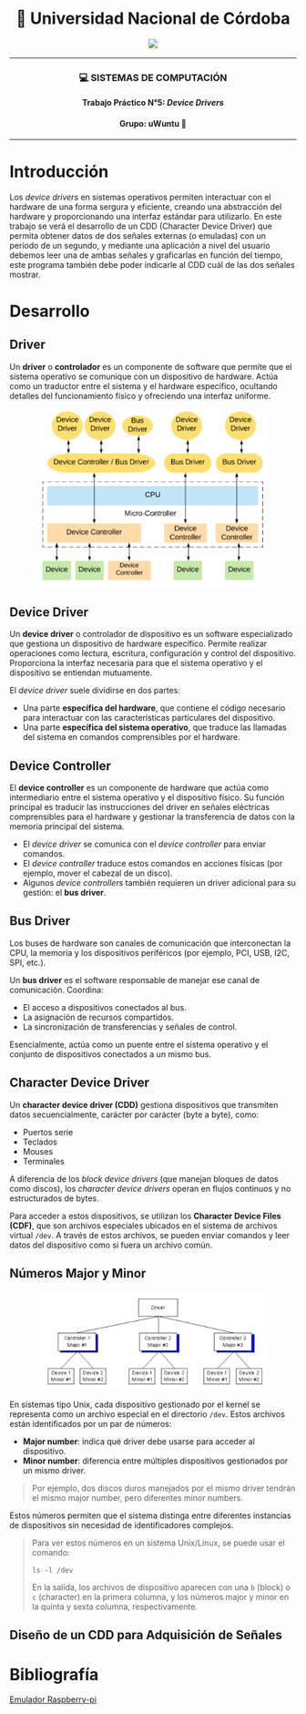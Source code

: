 <h1 align="center">📘 Universidad Nacional de Córdoba</h1>

<p align="center">
  <img src="https://cybersecurityhub.cordoba.gob.ar/wp-content/uploads/2022/02/FCEFyN-Duotono_tagline-Javier-Jorge.png" width="400"/>
</p>

---

<h3 align="center">💻 SISTEMAS DE COMPUTACIÓN</h3>
<h4 align="center">Trabajo Práctico N°5: <em>Device Drivers</em></h4>
<h4 align="center">Grupo: <strong>uWuntu</strong> 🚀</h4>

---

# Introducción

Los *device drivers* en sistemas operativos permiten interactuar con el hardware de una forma sergura y eficiente, creando una abstracción del hardware y proporcionando una interfaz estándar para utilizarlo. En este trabajo se verá el desarrollo de un CDD (Character Device Driver) que permita obtener datos de dos señales externas (o emuladas) con un período de un segundo, y mediante una aplicación a nivel del usuario debemos leer una de ambas señales y graficarlas en función del tiempo, este programa también debe poder indicarle al CDD cuál de las dos señales mostrar.

# Desarrollo

## Driver

Un **driver** o **controlador** es un componente de software que permite que el sistema operativo se comunique con un dispositivo de hardware. Actúa como un traductor entre el sistema y el hardware específico, ocultando detalles del funcionamiento físico y ofreciendo una interfaz uniforme.

<p align="center">
  <img src="Img/driver_buses.png" width="400"/>
</p>

## Device Driver

Un **device driver** o controlador de dispositivo es un software especializado que gestiona un dispositivo de hardware específico. Permite realizar operaciones como lectura, escritura, configuración y control del dispositivo. Proporciona la interfaz necesaria para que el sistema operativo y el dispositivo se entiendan mutuamente.

El *device driver* suele dividirse en dos partes:

- Una parte **específica del hardware**, que contiene el código necesario para interactuar con las características particulares del dispositivo.
- Una parte **específica del sistema operativo**, que traduce las llamadas del sistema en comandos comprensibles por el hardware.

## Device Controller

El **device controller** es un componente de hardware que actúa como intermediario entre el sistema operativo y el dispositivo físico. Su función principal es traducir las instrucciones del driver en señales eléctricas comprensibles para el hardware y gestionar la transferencia de datos con la memoria principal del sistema.

- El *device driver* se comunica con el *device controller* para enviar comandos.
- El *device controller* traduce estos comandos en acciones físicas (por ejemplo, mover el cabezal de un disco).
- Algunos *device controllers* también requieren un driver adicional para su gestión: el **bus driver**.

## Bus Driver

Los buses de hardware son canales de comunicación que interconectan la CPU, la memoria y los dispositivos periféricos (por ejemplo, PCI, USB, I2C, SPI, etc.).

Un **bus driver** es el software responsable de manejar ese canal de comunicación. Coordina:

- El acceso a dispositivos conectados al bus.
- La asignación de recursos compartidos.
- La sincronización de transferencias y señales de control.

Esencialmente, actúa como un puente entre el sistema operativo y el conjunto de dispositivos conectados a un mismo bus.

## Character Device Driver

Un **character device driver (CDD)** gestiona dispositivos que transmiten datos secuencialmente, carácter por carácter (byte a byte), como:

- Puertos serie
- Teclados
- Mouses
- Terminales

A diferencia de los *block device drivers* (que manejan bloques de datos como discos), los *character device drivers* operan en flujos continuos y no estructurados de bytes.

Para acceder a estos dispositivos, se utilizan los **Character Device Files (CDF)**, que son archivos especiales ubicados en el sistema de archivos virtual `/dev`. A través de estos archivos, se pueden enviar comandos y leer datos del dispositivo como si fuera un archivo común.

## Números Major y Minor

<p align="center">
  <img src="Img/major_minor.png" width="400"/>
</p>

En sistemas tipo Unix, cada dispositivo gestionado por el kernel se representa como un archivo especial en el directorio `/dev`. Estos archivos están identificados por un par de números:

- **Major number**: indica qué driver debe usarse para acceder al dispositivo.
- **Minor number**: diferencia entre múltiples dispositivos gestionados por un mismo driver.

> Por ejemplo, dos discos duros manejados por el mismo driver tendrán el mismo major number, pero diferentes minor numbers.

Estos números permiten que el sistema distinga entre diferentes instancias de dispositivos sin necesidad de identificadores complejos.

> Para ver estos números en un sistema Unix/Linux, se puede usar el comando:
> ```
> ls -l /dev
> ```
> En la salida, los archivos de dispositivo aparecen con una `b` (block) o `c` (character) en la primera columna, y los números major y minor en la quinta y sexta columna, respectivamente.

## Diseño de un CDD para Adquisición de Señales

# Bibliografía

 [Emulador Raspberry-pi](https://pypi.org/project/qemu-rpi-gpio/?authuser=1)
